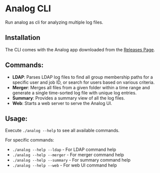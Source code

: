 # Analog CLI

Run analog as cli for analyzing multiple log files.

## Installation

The CLI comes with the Analog app downloaded from the [Releases Page](https://github.com/vish9812/analog/releases).

## Commands:

- **LDAP**: Parses LDAP log files to find all group membership paths for a specific user and job ID, or search for users based on various criteria.
- **Merger**: Merges all files from a given folder within a time range and generate a single time-sorted log file with unique log entries.
- **Summary**: Provides a summary view of all the log files.
- **Web**: Starts a web server to serve the Analog UI.

## Usage:

Execute `./analog --help` to see all available commands.

For specific commands:

- `./analog --help --ldap` - For LDAP command help
- `./analog --help --merger` - For merger command help
- `./analog --help --summary` - For summary command help
- `./analog --help --web` - For web UI command help

